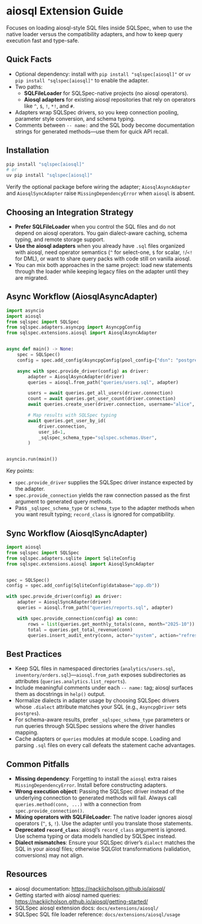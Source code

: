 # aiosql Extension Guide

Focuses on loading aiosql-style SQL files inside SQLSpec, when to use the native loader versus the compatibility adapters, and how to keep query execution fast and type-safe.

## Quick Facts

- Optional dependency: install with `pip install "sqlspec[aiosql]"` or `uv pip install "sqlspec[aiosql]"` to enable the adapter.
- Two paths:
    - **SQLFileLoader** for SQLSpec-native projects (no aiosql operators).
    - **Aiosql adapters** for existing aiosql repositories that rely on operators like `^`, `$`, `!`, `*!`, and `#`.
- Adapters wrap SQLSpec drivers, so you keep connection pooling, parameter style conversion, and schema typing.
- Comments between `-- name:` and the SQL body become documentation strings for generated methods—use them for quick API recall.

## Installation

```bash
pip install "sqlspec[aiosql]"
# or
uv pip install "sqlspec[aiosql]"
```

Verify the optional package before wiring the adapter; `AiosqlAsyncAdapter` and `AiosqlSyncAdapter` raise `MissingDependencyError` when `aiosql` is absent.

## Choosing an Integration Strategy

- **Prefer SQLFileLoader** when you control the SQL files and do not depend on aiosql operators. You gain dialect-aware caching, schema typing, and remote storage support.
- **Use the aiosql adapters** when you already have `.sql` files organized with aiosql, need operator semantics (`^` for select-one, `$` for scalar, `!`/`<!` for DML), or want to share query packs with code still on vanilla aiosql.
- You can mix both approaches in the same project: load new statements through the loader while keeping legacy files on the adapter until they are migrated.

## Async Workflow (AiosqlAsyncAdapter)

```python
import asyncio
import aiosql
from sqlspec import SQLSpec
from sqlspec.adapters.asyncpg import AsyncpgConfig
from sqlspec.extensions.aiosql import AiosqlAsyncAdapter


async def main() -> None:
    spec = SQLSpec()
    config = spec.add_config(AsyncpgConfig(pool_config={"dsn": "postgresql://localhost/app"}))

    async with spec.provide_driver(config) as driver:
        adapter = AiosqlAsyncAdapter(driver)
        queries = aiosql.from_path("queries/users.sql", adapter)

        users = await queries.get_all_users(driver.connection)
        count = await queries.get_user_count(driver.connection)
        await queries.create_user(driver.connection, username="alice", email="alice@example.com")

        # Map results with SQLSpec typing
        await queries.get_user_by_id(
            driver.connection,
            user_id=1,
            _sqlspec_schema_type="sqlspec.schemas.User",
        )


asyncio.run(main())
```

Key points:

- `spec.provide_driver` supplies the SQLSpec driver instance expected by the adapter.
- `spec.provide_connection` yields the raw connection passed as the first argument to generated query methods.
- Pass `_sqlspec_schema_type` or `schema_type` to the adapter methods when you want result typing; `record_class` is ignored for compatibility.

## Sync Workflow (AiosqlSyncAdapter)

```python
import aiosql
from sqlspec import SQLSpec
from sqlspec.adapters.sqlite import SqliteConfig
from sqlspec.extensions.aiosql import AiosqlSyncAdapter


spec = SQLSpec()
config = spec.add_config(SqliteConfig(database="app.db"))

with spec.provide_driver(config) as driver:
    adapter = AiosqlSyncAdapter(driver)
    queries = aiosql.from_path("queries/reports.sql", adapter)

    with spec.provide_connection(config) as conn:
        rows = list(queries.get_monthly_totals(conn, month="2025-10"))
        total = queries.get_total_revenue(conn)
        queries.insert_audit_entry(conn, actor="system", action="refresh")
```

## Best Practices

- Keep SQL files in namespaced directories (`analytics/users.sql`, `inventory/orders.sql`)—`aiosql.from_path` exposes subdirectories as attributes (`queries.analytics.list_reports`).
- Include meaningful comments under each `-- name:` tag; aiosql surfaces them as docstrings in `help()` output.
- Normalize dialects in adapter usage by choosing SQLSpec drivers whose `.dialect` attribute matches your SQL (e.g., `AsyncpgDriver` sets `postgres`).
- For schema-aware results, prefer `_sqlspec_schema_type` parameters or run queries through SQLSpec sessions where the driver handles mapping.
- Cache adapters or `queries` modules at module scope. Loading and parsing `.sql` files on every call defeats the statement cache advantages.

## Common Pitfalls

- **Missing dependency**: Forgetting to install the `aiosql` extra raises `MissingDependencyError`. Install before constructing adapters.
- **Wrong execution object**: Passing the SQLSpec driver instead of the underlying connection to generated methods will fail. Always call `queries.method(conn, ...)` with a connection from `spec.provide_connection()`.
- **Mixing operators with SQLFileLoader**: The native loader ignores aiosql operators (`^`, `$`, `!`). Use the adapter until you translate those statements.
- **Deprecated `record_class`**: aiosql’s `record_class` argument is ignored. Use schema typing or data models handled by SQLSpec instead.
- **Dialect mismatches**: Ensure your SQLSpec driver’s `dialect` matches the SQL in your aiosql files; otherwise SQLGlot transformations (validation, conversions) may not align.

## Resources

- aiosql documentation: <https://nackjicholson.github.io/aiosql/>
- Getting started with aiosql named queries: <https://nackjicholson.github.io/aiosql/getting-started/>
- SQLSpec aiosql extension docs: `docs/extensions/aiosql/`
- SQLSpec SQL file loader reference: `docs/extensions/aiosql/usage`
